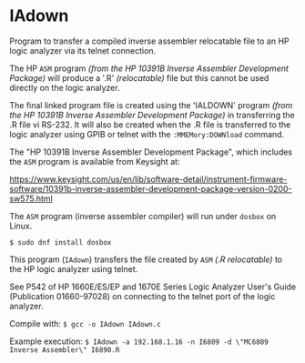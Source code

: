 # IAdown

Program to transfer a compiled inverse assembler relocatable file to an HP logic analyzer via its telnet connection.

The HP `ASM` program *(from the HP 10391B Inverse Assembler Development Package)* will produce a '.R' *(relocatable)* file but this cannot be used directly on the logic analyzer.

The final linked program file is created using the 'IALDOWN' program *(from the HP 10391B Inverse Assembler Development Package)* in transferring the .R file vi RS-232.
It will also be created when the .R file is transferred to the logic analyzer using GPIB or telnet with the `:MMEMory:DOWNload` command.

The "HP 10391B Inverse Assembler Development Package", which includes the `ASM` program is available from Keysight at:

https://www.keysight.com/us/en/lib/software-detail/instrument-firmware-software/10391b-inverse-assembler-development-package-version-0200-sw575.html

The `ASM` program (inverse assembler compiler) will run under `dosbox` on Linux.

`$ sudo dnf install dosbox`

This program (`IAdown`) transfers the file created by `ASM` *(.R relocatable)* to the HP logic analyzer using telnet.

See P542 of HP 1660E/ES/EP and 1670E Series Logic Analyzer User's Guide (Publication 01660-97028) on connecting to the telnet port of the logic analyzer.

Compile with: `$ gcc -o IAdown IAdown.c`

Example execution:  `$ IAdown -a 192.168.1.16 -n I6809 -d \"MC6809 Inverse Assembler\" I6890.R`
